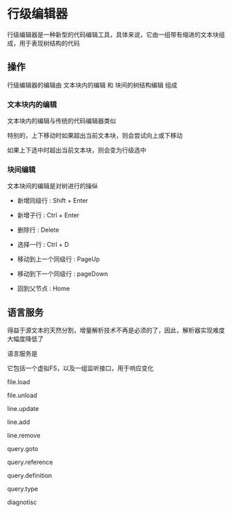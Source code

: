 # 行级编辑器

行级编辑器是一种新型的代码编辑工具，具体来说，它由一组带有缩进的文本块组成，用于表现树结构的代码

## 操作

行级编辑器的编辑由 文本块内的编辑 和 块间的树结构编辑 组成

### 文本块内的编辑

文本块内的编辑与传统的代码编辑器类似

特别的，上下移动时如果超出当前文本块，则会尝试向上或下移动

如果上下选中时超出当前文本块，则会变为行级选中

### 块间编辑

文本块间的编辑是对树进行的操纵

 - 新增同级行        : Shift + Enter
 - 新增子行          : Ctrl + Enter
 - 删除行            : Delete

 - 选择一行          : Ctrl + D

 - 移动到上一个同级行 : PageUp
 - 移动到下一个同级行 : pageDown

 - 回到父节点        : Home

## 语言服务

得益于源文本的天然分割，增量解析技术不再是必须的了，因此，解析器实现难度大幅度降低了

语言服务是

它包括一个虚拟FS，以及一组监听接口，用于响应变化

file.load

file.unload

line.update

line.add

line.remove

query.goto

query.reference

query.definition

query.type

diagnotisc
